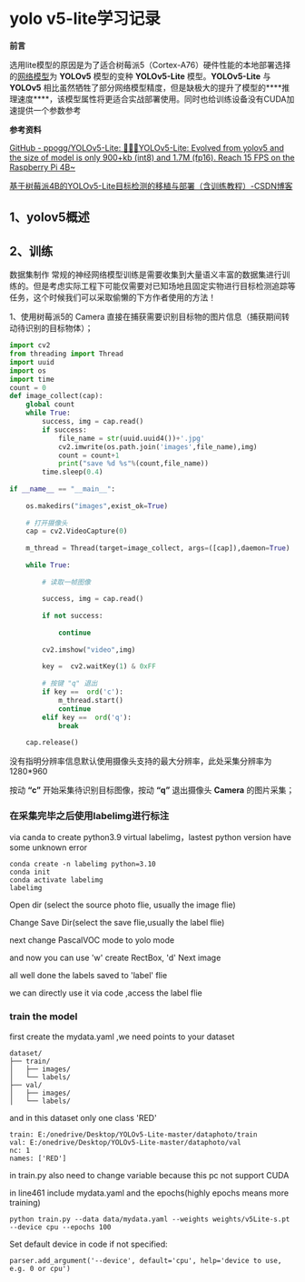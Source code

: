 # yolo v5-lite学习记录

**前言**

选用lite模型的原因是为了适合树莓派5（Cortex-A76）硬件性能的本地部署选择的[网络模型](https://so.csdn.net/so/search?q=网络模型&spm=1001.2101.3001.7020)为 **YOLOv5** 模型的变种 **YOLOv5-Lite** 模型。**YOLOv5-Lite** 与 **YOLOv5** 相比虽然牺牲了部分网络模型精度，但是缺极大的提升了模型的***\*推理速度\****，该模型属性将更适合实战部署使用。同时也给训练设备没有CUDA加速提供一个参数参考

**参考资料**

[GitHub - ppogg/YOLOv5-Lite: 🍅🍅🍅YOLOv5-Lite: Evolved from yolov5 and the size of model is only 900+kb (int8) and 1.7M (fp16). Reach 15 FPS on the Raspberry Pi 4B~](https://github.com/ppogg/YOLOv5-Lite)

[基于树莓派4B的YOLOv5-Lite目标检测的移植与部署（含训练教程）-CSDN博客](https://blog.csdn.net/black_sneak/article/details/131374492)



## 1、yolov5概述



## 2、训练

数据集制作
常规的神经网络模型训练是需要收集到大量语义丰富的数据集进行训练的。但是考虑实际工程下可能仅需要对已知场地且固定实物进行目标检测追踪等任务，这个时候我们可以采取偷懒的下方作者使用的方法！

1、使用树莓派5的 Camera 直接在捕获需要识别目标物的图片信息（捕获期间转动待识别的目标物体）；

```python
import cv2
from threading import Thread
import uuid
import os
import time
count = 0
def image_collect(cap):
    global count
    while True:
        success, img = cap.read()
        if success:
            file_name = str(uuid.uuid4())+'.jpg'
            cv2.imwrite(os.path.join('images',file_name),img)
            count = count+1
            print("save %d %s"%(count,file_name))
        time.sleep(0.4)
 
if __name__ == "__main__":
    
    os.makedirs("images",exist_ok=True)
    
    # 打开摄像头
    cap = cv2.VideoCapture(0)
 
    m_thread = Thread(target=image_collect, args=([cap]),daemon=True)
    
    while True:
 
        # 读取一帧图像
 
        success, img = cap.read()
 
        if not success:
 
            continue
 
        cv2.imshow("video",img)
 
        key =  cv2.waitKey(1) & 0xFF   
 
        # 按键 "q" 退出
        if key ==  ord('c'):
            m_thread.start()
            continue
        elif key ==  ord('q'):
            break
 
    cap.release() 
```

没有指明分辨率信息默认使用摄像头支持的最大分辨率，此处采集分辨率为1280*960

按动 **“c”** 开始采集待识别目标图像，按动 **“q”** 退出摄像头 **Camera** 的图片采集；

### 在采集完毕之后使用labelimg进行标注

via canda to create python3.9 virtual labelimg，lastest python version have some unknown error

```
conda create -n labelimg python=3.10
conda init
conda activate labelimg
labelimg
```

 Open dir (select the source photo flie, usually the image flie)

Change Save Dir(select the save flie,usually the label flie)

next change PascalVOC mode to yolo mode

and now you can use 'w' create RectBox, 'd'  Next image

all well done the labels saved to 'label' flie

we can directly use it via code ,access the label flie

### train the model

first create the mydata.yaml ,we need points to your dataset

```
dataset/
├── train/
│   ├── images/
│   └── labels/
├── val/
│   ├── images/
│   └── labels/

```

and in this dataset only one class 'RED'

```
train: E:/onedrive/Desktop/YOLOv5-Lite-master/dataphoto/train
val: E:/onedrive/Desktop/YOLOv5-Lite-master/dataphoto/val
nc: 1
names: ['RED']
```

in train.py also need to change variable because this pc not support CUDA 

in line461 include mydata.yaml and the epochs(highly epochs means more training)

```
python train.py --data data/mydata.yaml --weights weights/v5Lite-s.pt --device cpu --epochs 100
```

Set default device in code if not specified:

```
parser.add_argument('--device', default='cpu', help='device to use, e.g. 0 or cpu')
```


